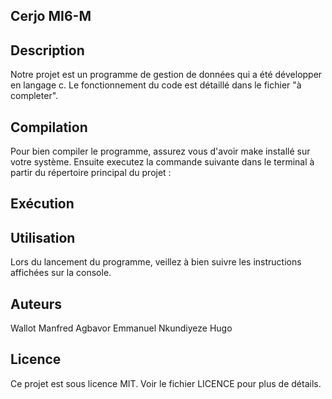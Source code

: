 ## Cerjo MI6-M
## Description
Notre projet est un programme de gestion de données qui a été développer en langage c. Le fonctionnement du code est détaillé dans le fichier "à completer".

## Compilation
Pour bien compiler le programme, assurez vous d'avoir make installé sur votre système. Ensuite executez la commande suivante dans le terminal à partir du répertoire principal du projet :
## Exécution

## Utilisation
Lors du lancement du programme, veillez à bien suivre les instructions affichées sur la console.

## Auteurs
Wallot Manfred
Agbavor Emmanuel
Nkundiyeze Hugo

## Licence
Ce projet est sous licence MIT. Voir le fichier LICENCE pour plus de détails.
